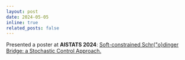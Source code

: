 ```yaml
---
layout: post
date: 2024-05-05
inline: true
related_posts: false
---
```

Presented a poster at **AISTATS 2024**: [Soft-constrained Schr{\"o}dinger Bridge: a Stochastic Control Approach.](https://proceedings.mlr.press/v238/garg24a.html)
